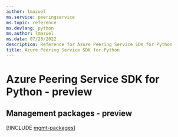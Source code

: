 ```yaml
---
author: lmazuel
ms.service: peeringservice
ms.topic: reference
ms.devlang: python
ms.author: lmazuel
ms.data: 07/28/2022
description: Reference for Azure Peering Service SDK for Python
title: Azure Peering Service SDK for Python
---
```

# Azure Peering Service SDK for Python - preview

## Management packages - preview
[!INCLUDE [mgmt-packages](peering-service-mgmt-index.md)]
